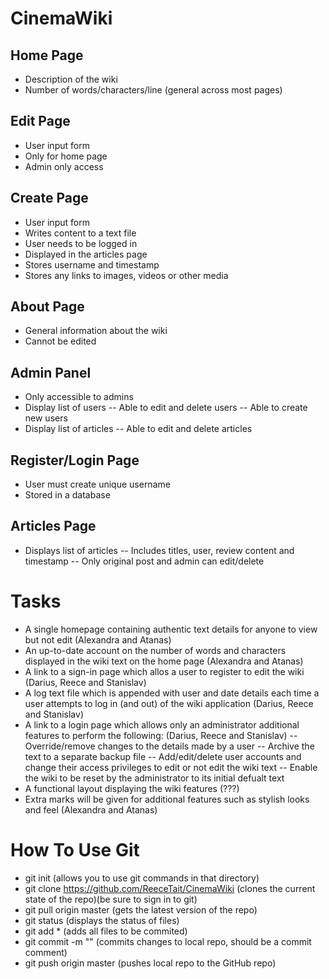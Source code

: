 # CinemaWiki

## Home Page
- Description of the wiki
- Number of words/characters/line (general across most pages)

## Edit Page
- User input form
- Only for home page
- Admin only access

## Create Page
- User input form
- Writes content to a text file
- User needs to be logged in
- Displayed in the articles page
- Stores username and timestamp
- Stores any links to images, videos or other media

## About Page
- General information about the wiki
- Cannot be edited

## Admin Panel
- Only accessible to admins
- Display list of users
-- Able to edit and delete users
-- Able to create new users
- Display list of articles
-- Able to edit and delete articles

## Register/Login Page
- User must create unique username
- Stored in a database

## Articles Page
- Displays list of articles
-- Includes titles, user, review content and timestamp
-- Only original post and admin can edit/delete

# Tasks
- A single homepage containing authentic text details for anyone to view but not edit (Alexandra and Atanas)
- An up-to-date account on the number of words and characters displayed in the wiki text on the home page (Alexandra and Atanas)
- A link to a sign-in page which allos a user to register to edit the wiki (Darius, Reece and Stanislav)
- A log text file which is appended with user and date details each time a user attempts to log in (and out) of the wiki application (Darius, Reece and Stanislav)
- A link to a login page which allows only an administrator additional features to perform the following: (Darius, Reece and Stanislav)
-- Override/remove changes to the details made by a user
-- Archive the text to a separate backup file
-- Add/edit/delete user accounts and change their access privileges to edit or not edit the wiki text
-- Enable the wiki to be reset by the administrator to its initial defualt text
- A functional layout displaying the wiki features (???)
- Extra marks will be given for additional features such as stylish looks and feel (Alexandra and Atanas)

# How To Use Git
- git init (allows you to use git commands in that directory)
- git clone https://github.com/ReeceTait/CinemaWiki (clones the current state of the repo)(be sure to sign in to git)
- git pull origin master (gets the latest version of the repo)
- git status (displays the status of files)
- git add * (adds all files to be commited)
- git commit -m "<message>" (commits changes to local repo, <message> should be a commit comment)
- git push origin master (pushes local repo to the GitHub repo)
